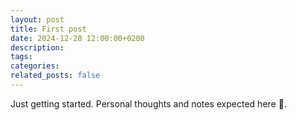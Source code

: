 ```yaml
---
layout: post
title: First post
date: 2024-12-28 12:00:00+0200
description:
tags:
categories:
related_posts: false
---
```


Just getting started. Personal thoughts and notes expected here 🙂.
